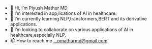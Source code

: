 - 👋 Hi, I’m Piyush Mathur MD
- 👀 I’m interested in app;lications of AI in healthcare.
- 🌱 I’m currently learning NLP,transformers,BERT and its derivative applications.
- 💞️ I’m looking to collaborate on various applications of AI in healthcare,especially NLP.
- 📫 How to reach me ...pmathurmd@gmail.com

<!---
piyusakshi/piyusakshi is a ✨ special ✨ repository because its `README.md` (this file) appears on your GitHub profile.
You can click the Preview link to take a look at your changes.
--->
